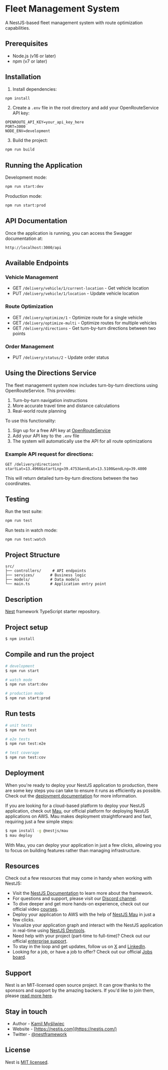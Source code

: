 # Fleet Management System

A NestJS-based fleet management system with route optimization capabilities.

## Prerequisites

- Node.js (v16 or later)
- npm (v7 or later)

## Installation

1. Install dependencies:
```bash
npm install
```

2. Create a `.env` file in the root directory and add your OpenRouteService API key:
```
OPENROUTE_API_KEY=your_api_key_here
PORT=3000
NODE_ENV=development
```

3. Build the project:
```bash
npm run build
```

## Running the Application

Development mode:
```bash
npm run start:dev
```

Production mode:
```bash
npm run start:prod
```

## API Documentation

Once the application is running, you can access the Swagger documentation at:
```
http://localhost:3000/api
```

## Available Endpoints

### Vehicle Management
- GET `/delivery/vehicle/1/current-location` - Get vehicle location
- PUT `/delivery/vehicle/1/location` - Update vehicle location

### Route Optimization
- GET `/delivery/optimize/1` - Optimize route for a single vehicle
- GET `/delivery/optimize-multi` - Optimize routes for multiple vehicles
- GET `/delivery/directions` - Get turn-by-turn directions between two points

### Order Management
- PUT `/delivery/status/2` - Update order status

## Using the Directions Service

The fleet management system now includes turn-by-turn directions using OpenRouteService. This provides:

1. Turn-by-turn navigation instructions
2. More accurate travel time and distance calculations
3. Real-world route planning

To use this functionality:

1. Sign up for a free API key at [OpenRouteService](https://openrouteservice.org/)
2. Add your API key to the `.env` file
3. The system will automatically use the API for all route optimizations

### Example API request for directions:

```
GET /delivery/directions?startLat=13.4966&startLng=39.4753&endLat=13.5100&endLng=39.4800
```

This will return detailed turn-by-turn directions between the two coordinates.

## Testing

Run the test suite:
```bash
npm run test
```

Run tests in watch mode:
```bash
npm run test:watch
```

## Project Structure

```
src/
├── controllers/     # API endpoints
├── services/       # Business logic
├── models/         # Data models
└── main.ts         # Application entry point
```

## Description

[Nest](https://github.com/nestjs/nest) framework TypeScript starter repository.

## Project setup

```bash
$ npm install
```

## Compile and run the project

```bash
# development
$ npm run start

# watch mode
$ npm run start:dev

# production mode
$ npm run start:prod
```

## Run tests

```bash
# unit tests
$ npm run test

# e2e tests
$ npm run test:e2e

# test coverage
$ npm run test:cov
```

## Deployment

When you're ready to deploy your NestJS application to production, there are some key steps you can take to ensure it runs as efficiently as possible. Check out the [deployment documentation](https://docs.nestjs.com/deployment) for more information.

If you are looking for a cloud-based platform to deploy your NestJS application, check out [Mau](https://mau.nestjs.com), our official platform for deploying NestJS applications on AWS. Mau makes deployment straightforward and fast, requiring just a few simple steps:

```bash
$ npm install -g @nestjs/mau
$ mau deploy
```

With Mau, you can deploy your application in just a few clicks, allowing you to focus on building features rather than managing infrastructure.

## Resources

Check out a few resources that may come in handy when working with NestJS:

- Visit the [NestJS Documentation](https://docs.nestjs.com) to learn more about the framework.
- For questions and support, please visit our [Discord channel](https://discord.gg/G7Qnnhy).
- To dive deeper and get more hands-on experience, check out our official video [courses](https://courses.nestjs.com/).
- Deploy your application to AWS with the help of [NestJS Mau](https://mau.nestjs.com) in just a few clicks.
- Visualize your application graph and interact with the NestJS application in real-time using [NestJS Devtools](https://devtools.nestjs.com).
- Need help with your project (part-time to full-time)? Check out our official [enterprise support](https://enterprise.nestjs.com).
- To stay in the loop and get updates, follow us on [X](https://x.com/nestframework) and [LinkedIn](https://linkedin.com/company/nestjs).
- Looking for a job, or have a job to offer? Check out our official [Jobs board](https://jobs.nestjs.com).

## Support

Nest is an MIT-licensed open source project. It can grow thanks to the sponsors and support by the amazing backers. If you'd like to join them, please [read more here](https://docs.nestjs.com/support).

## Stay in touch

- Author - [Kamil Myśliwiec](https://twitter.com/kammysliwiec)
- Website - [https://nestjs.com](https://nestjs.com/)
- Twitter - [@nestframework](https://twitter.com/nestframework)

## License

Nest is [MIT licensed](https://github.com/nestjs/nest/blob/master/LICENSE).
